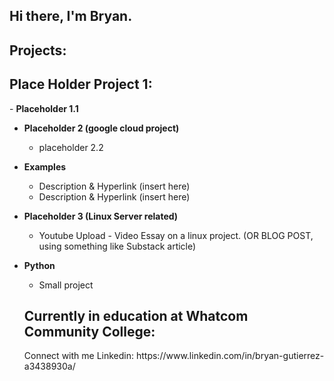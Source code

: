 ## Hi there, I'm Bryan.

<h2> Projects:</h2>
<h2> Place Holder Project 1:</h2>
- <b> Placeholder 1.1</b>

- <b> Placeholder 2 (google cloud project)</b>
  - placeholder 2.2</b></i>
- <b> Examples</b>
  - Description & Hyperlink (insert here)
  - Description & Hyperlink (insert here)
  
- <b> Placeholder 3 (Linux Server related)</b>
  - Youtube Upload - Video Essay on a linux project. (OR BLOG POST, using something like Substack article)

- <b> Python</b>
  - Small project
  <h2>Currently in education at Whatcom Community College:</h2>
  Connect with me
  Linkedin: https://www.linkedin.com/in/bryan-gutierrez-a3438930a/

